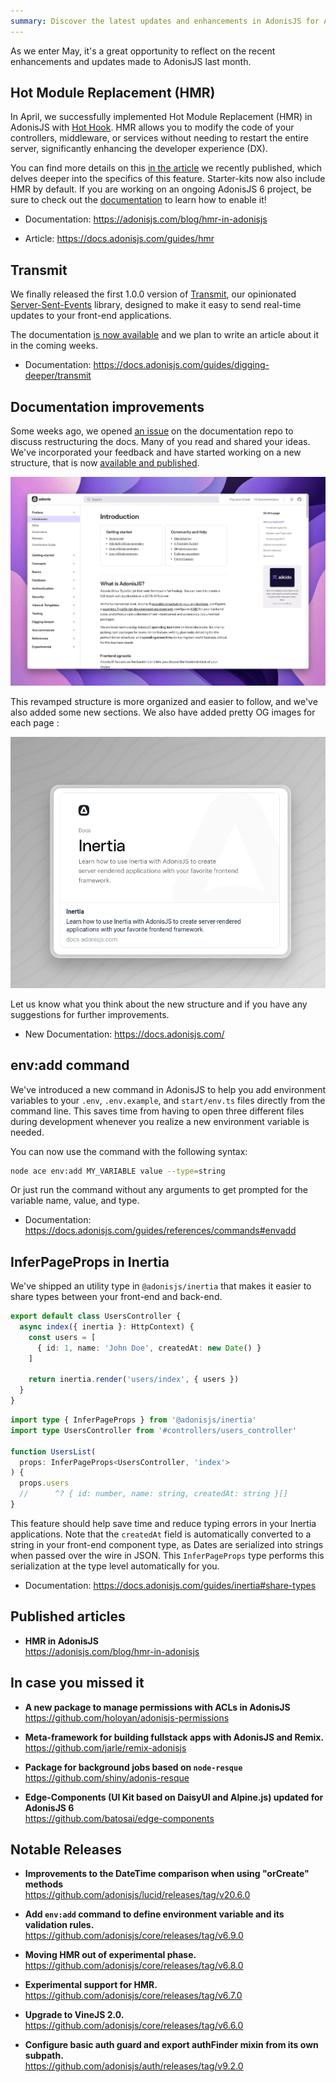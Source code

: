 ```yaml
---
summary: Discover the latest updates and enhancements in AdonisJS for April 2024
---
```


As we enter May, it's a great opportunity to reflect on the recent enhancements and updates made to AdonisJS last month.

## Hot Module Replacement (HMR)

In April, we successfully implemented Hot Module Replacement (HMR) in AdonisJS with [Hot Hook](https://github.com/Julien-R44/hot-hook). HMR allows you to modify the code of your controllers, middleware, or services without needing to restart the entire server, significantly enhancing the developer experience (DX). 

You can find more details on this [in the article](https://docs.adonisjs.com/guides/hmr) we recently published, which delves deeper into the specifics of this feature. Starter-kits now also include HMR by default. If you are working on an ongoing AdonisJS 6 project, be sure to check out the [documentation](https://docs.adonisjs.com/guides/hmr) to learn how to enable it!

- Documentation: https://adonisjs.com/blog/hmr-in-adonisjs

- Article: https://docs.adonisjs.com/guides/hmr

## Transmit

We finally released the first 1.0.0 version of [Transmit](https://github.com/adonisjs/transmit), our opinionated [Server-Sent-Events](https://developer.mozilla.org/en-US/docs/Web/API/Server-sent_events) library, designed to make it easy to send real-time updates to your front-end applications. 

The documentation [is now available](https://docs.adonisjs.com/guides/digging-deeper/transmit) and we plan to write an article about it in the coming weeks.

- Documentation: https://docs.adonisjs.com/guides/digging-deeper/transmit

## Documentation improvements

Some weeks ago, we opened [an issue](https://github.com/adonisjs/v6-docs/issues/80) on the documentation repo to discuss restructuring the docs. Many of you read and shared your ideas. We've incorporated your feedback and have started working on a new structure, that is now [available and published](https://docs.adonisjs.com/). 

![](new_docs.png)

This revamped structure is more organized and easier to follow, and we've also added some new sections. We also have added pretty OG images for each page :

![](og_images.png)

Let us know what you think about the new structure and if you have any suggestions for further improvements.

- New Documentation: https://docs.adonisjs.com/

## env\:add command

We've introduced a new command in AdonisJS to help you add environment variables to your `.env`, `.env.example`, and `start/env.ts` files directly from the command line. This saves time from having to open three different files during development whenever you realize a new environment variable is needed.

You can now use the command with the following syntax:

```sh
node ace env:add MY_VARIABLE value --type=string
```

Or just run the command without any arguments to get prompted for the variable name, value, and type.

- Documentation: https://docs.adonisjs.com/guides/references/commands#envadd

## InferPageProps in Inertia

We've shipped an utility type in `@adonisjs/inertia` that makes it easier to share types between your front-end and back-end. 

```ts
export default class UsersController {
  async index({ inertia }: HttpContext) {
    const users = [
      { id: 1, name: 'John Doe', createdAt: new Date() }
    ]

    return inertia.render('users/index', { users })
  }
}
```

```ts
import type { InferPageProps } from '@adonisjs/inertia'
import type UsersController from '#controllers/users_controller'

function UsersList(
  props: InferPageProps<UsersController, 'index'>
) {
  props.users
  //      ^? { id: number, name: string, createdAt: string }[]
}
```

This feature should help save time and reduce typing errors in your Inertia applications. Note that the `createdAt` field is automatically converted to a string in your front-end component type, as Dates are serialized into strings when passed over the wire in JSON. This `InferPageProps` type performs this serialization at the type level automatically for you.

- Documentation: https://docs.adonisjs.com/guides/inertia#share-types

## Published articles

- **HMR in AdonisJS**\
  https://adonisjs.com/blog/hmr-in-adonisjs

## In case you missed it

- **A new package to manage permissions with ACLs in AdonisJS**\
  https://github.com/holoyan/adonisjs-permissions

- **Meta-framework for building fullstack apps with AdonisJS and Remix.**\
  https://github.com/jarle/remix-adonisjs

- **Package for background jobs based on `node-resque`**\
  https://github.com/shiny/adonis-resque

- **Edge-Components (UI Kit based on DaisyUI and Alpine.js) updated for AdonisJS 6**\
  https://github.com/batosai/edge-components

## Notable Releases

<div class="links_list">

- **Improvements to the DateTime comparison when using "orCreate" methods**\
  https://github.com/adonisjs/lucid/releases/tag/v20.6.0

- **Add `env:add` command to define environment variable and its validation rules.**\
  https://github.com/adonisjs/core/releases/tag/v6.9.0

- **Moving HMR out of experimental phase.**\
  https://github.com/adonisjs/core/releases/tag/v6.8.0

- **Experimental support for HMR.**\
  https://github.com/adonisjs/core/releases/tag/v6.7.0

- **Upgrade to VineJS 2.0.**\
  https://github.com/adonisjs/core/releases/tag/v6.6.0

- **Configure basic auth guard and export authFinder mixin from its own subpath.**\
  https://github.com/adonisjs/auth/releases/tag/v9.2.0

</div>
